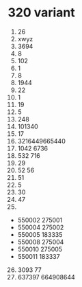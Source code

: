 # 320 variant

1. 26
2. xwyz
3. 3694
4. 8
5. 102
6. 1
7. 8
8. 1944
9. 22
10. 1
11. 19
12. 5
13. 248
14. 101340
15. 17
16. 3216449665440
17. 1042 6736
18. 532 716
19. 29
20. 52 56
21. 51
22. 5
23. 30
24. 47
25.
- 550002 275001
- 550004 275002
- 550005 183335
- 550008 275004
- 550010 275005
- 550011 183337
26. 3093 77
27. 637397 664908644